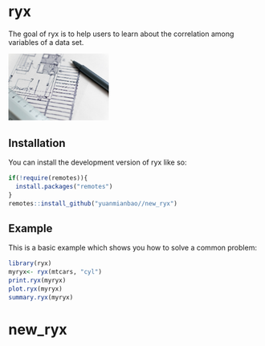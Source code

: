 
# ryx

<!-- badges: start -->
<!-- badges: end -->

The goal of ryx is to help users to learn about the correlation among variables of a data set.

<img src="tools.jpg" width="200" />

## Installation

You can install the development version of ryx like so:

``` r
if(!require(remotes)){
  install.packages("remotes")
}
remotes::install_github("yuanmianbao//new_ryx")
```

## Example

This is a basic example which shows you how to solve a common problem:

``` r
library(ryx)
myryx<- ryx(mtcars, "cyl")
print.ryx(myryx)
plot.ryx(myryx)
summary.ryx(myryx)
```

# new_ryx
